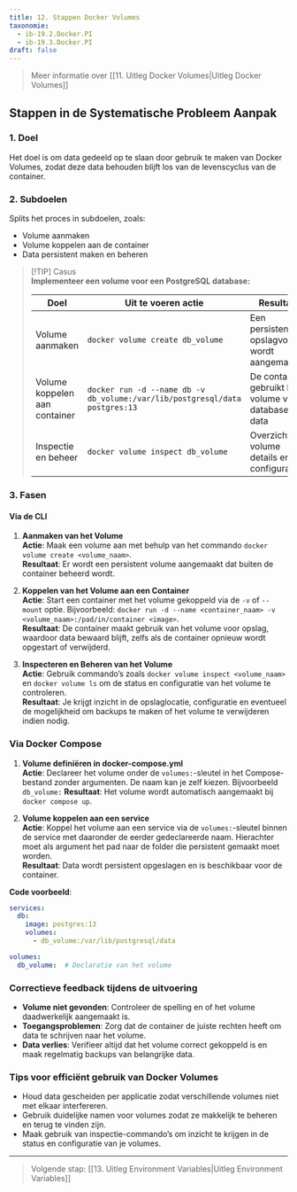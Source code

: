 ```yaml
---
title: 12. Stappen Docker Volumes
taxonomie:
  - ib-19.2.Docker.PI
  - ib-19.3.Docker.PI
draft: false
---
```


> Meer informatie over [[11. Uitleg Docker Volumes|Uitleg Docker Volumes]]

## Stappen in de Systematische Probleem Aanpak

### 1. Doel
Het doel is om data gedeeld op te slaan door gebruik te maken van Docker Volumes, zodat deze data behouden blijft los van de levenscyclus van de container.

### 2. Subdoelen
Splits het proces in subdoelen, zoals:
  - Volume aanmaken
  - Volume koppelen aan de container
  - Data persistent maken en beheren

> [!TIP] Casus  
> **Implementeer een volume voor een PostgreSQL database:**  
> 
> | Doel                            | Uit te voeren actie                                 | Resultaat                               |  
> | ------------------------------- | --------------------------------------------------- | --------------------------------------- |  
> | Volume aanmaken                 | `docker volume create db_volume`                    | Een persistent opslagvolume wordt aangemaakt  |  
> | Volume koppelen aan container   | `docker run -d --name db -v db_volume:/var/lib/postgresql/data postgres:13` | De container gebruikt het volume voor database data |  
> | Inspectie en beheer             | `docker volume inspect db_volume`                  | Overzicht van volume details en configuratie   |  

### 3. Fasen
#### Via de CLI
1. **Aanmaken van het Volume**  
   **Actie**: Maak een volume aan met behulp van het commando `docker volume create <volume_naam>`.  
   **Resultaat**: Er wordt een persistent volume aangemaakt dat buiten de container beheerd wordt.

2. **Koppelen van het Volume aan een Container**  
   **Actie**: Start een container met het volume gekoppeld via de `-v` of `--mount` optie. Bijvoorbeeld: `docker run -d --name <container_naam> -v <volume_naam>:/pad/in/container <image>`.  
   **Resultaat**: De container maakt gebruik van het volume voor opslag, waardoor data bewaard blijft, zelfs als de container opnieuw wordt opgestart of verwijderd.

3. **Inspecteren en Beheren van het Volume**  
   **Actie**: Gebruik commando’s zoals `docker volume inspect <volume_naam>` en `docker volume ls` om de status en configuratie van het volume te controleren.  
   **Resultaat**: Je krijgt inzicht in de opslaglocatie, configuratie en eventueel de mogelijkheid om backups te maken of het volume te verwijderen indien nodig.

### Via Docker Compose
1. **Volume definiëren in docker-compose.yml**  
   **Actie**: Declareer het volume onder de `volumes:`-sleutel in het Compose-bestand zonder argumenten. De naam kan je zelf kiezen. Bijvoorbeeld `db_volume:` 
   **Resultaat**: Het volume wordt automatisch aangemaakt bij `docker compose up`.  

2. **Volume koppelen aan een service**  
   **Actie**: Koppel het volume aan een service via de `volumes:`-sleutel binnen de service met daaronder de eerder gedeclareerde naam. Hierachter moet als argument het pad naar de folder die persistent gemaakt moet worden.  
   **Resultaat**: Data wordt persistent opgeslagen en is beschikbaar voor de container.  

**Code voorbeeld**:  
```yaml
services:
  db:
    image: postgres:13
    volumes:
      - db_volume:/var/lib/postgresql/data

volumes:
  db_volume:  # Declaratie van het volume
```

### Correctieve feedback tijdens de uitvoering
- **Volume niet gevonden**: Controleer de spelling en of het volume daadwerkelijk aangemaakt is.
- **Toegangsproblemen**: Zorg dat de container de juiste rechten heeft om data te schrijven naar het volume.  
- **Data verlies**: Verifieer altijd dat het volume correct gekoppeld is en maak regelmatig backups van belangrijke data.

### Tips voor efficiënt gebruik van Docker Volumes
- Houd data gescheiden per applicatie zodat verschillende volumes niet met elkaar interfereren.
- Gebruik duidelijke namen voor volumes zodat ze makkelijk te beheren en terug te vinden zijn.
- Maak gebruik van inspectie-commando’s om inzicht te krijgen in de status en configuratie van je volumes.

---

> Volgende stap: [[13. Uitleg Environment Variables|Uitleg Environment Variables]]